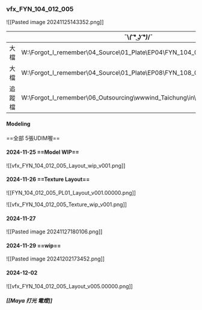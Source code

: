 ### vfx_FYN_104_012_005
![[Pasted image 20241125143352.png]]

|     | ¯⁠\⁠_⁠(⁠ ͡⁠°⁠ ͜⁠ʖ⁠ ͡⁠°⁠)⁠_⁠/⁠¯                                         |
| --- | ---------------------------------------------------------------------- |
| 大檔  | W:\Forgot_I_remember\04_Source\01_Plate\EP04\FYN_104_012_005_PL01_v001 |
| 大檔  | W:\Forgot_I_remember\04_Source\01_Plate\EP08\FYN_108_004_015_PL02_v001 |
| 追蹤檔 | W:\Forgot_I_remember\06_Outsourcing\wwwind_Taichung\in\20241108        |


#### Modeling
==全部 5張UDIM喔==

#### 2024-11-25 ==Model WIP==
![[vfx_FYN_104_012_005_Layout_wip_v001.png]]

#### 2024-11-26 ==Texture Layout==
![[FYN_104_012_005_PL01_Layout_v001.00000.png]]

![[vfx_FYN_104_012_005_Texture_wip_v001.png]]

#### 2024-11-27
![[Pasted image 20241127180106.png]]

#### 2024-11-29 ==wip==
![[Pasted image 20241202173452.png]]

#### 2024-12-02
![[vfx_FYN_104_012_005_Layout_v005.00000.png]]
##### [[Maya 打光 電燈]]

